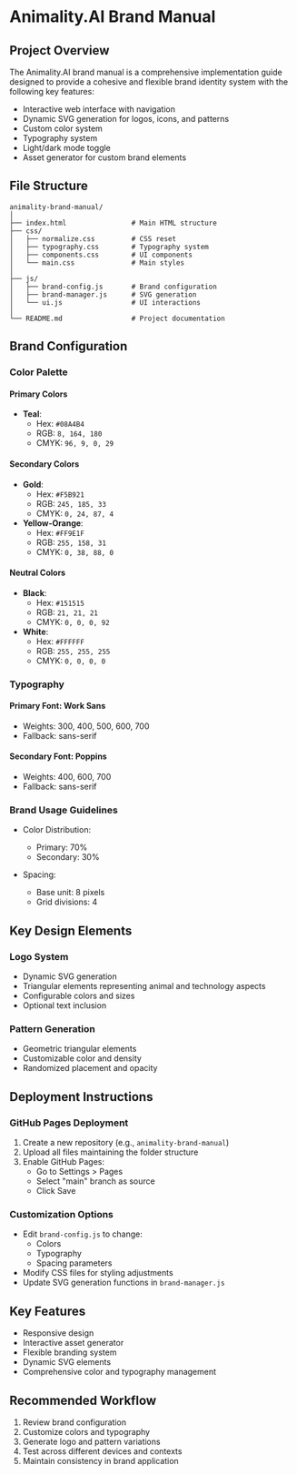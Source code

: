 # Animality.AI Brand Manual

## Project Overview

The Animality.AI brand manual is a comprehensive implementation guide designed to provide a cohesive and flexible brand identity system with the following key features:

- Interactive web interface with navigation
- Dynamic SVG generation for logos, icons, and patterns
- Custom color system
- Typography system
- Light/dark mode toggle
- Asset generator for custom brand elements

## File Structure

```
animality-brand-manual/
│
├── index.html                # Main HTML structure
├── css/
│   ├── normalize.css         # CSS reset
│   ├── typography.css        # Typography system
│   ├── components.css        # UI components
│   └── main.css              # Main styles
│
├── js/
│   ├── brand-config.js       # Brand configuration
│   ├── brand-manager.js      # SVG generation
│   └── ui.js                 # UI interactions
│
└── README.md                 # Project documentation
```

## Brand Configuration

### Color Palette

#### Primary Colors
- **Teal**: 
  - Hex: `#08A4B4`
  - RGB: `8, 164, 180`
  - CMYK: `96, 9, 0, 29`

#### Secondary Colors
- **Gold**: 
  - Hex: `#F5B921`
  - RGB: `245, 185, 33`
  - CMYK: `0, 24, 87, 4`
- **Yellow-Orange**: 
  - Hex: `#FF9E1F`
  - RGB: `255, 158, 31`
  - CMYK: `0, 38, 88, 0`

#### Neutral Colors
- **Black**: 
  - Hex: `#151515`
  - RGB: `21, 21, 21`
  - CMYK: `0, 0, 0, 92`
- **White**: 
  - Hex: `#FFFFFF`
  - RGB: `255, 255, 255`
  - CMYK: `0, 0, 0, 0`

### Typography

#### Primary Font: Work Sans
- Weights: 300, 400, 500, 600, 700
- Fallback: sans-serif

#### Secondary Font: Poppins
- Weights: 400, 600, 700
- Fallback: sans-serif

### Brand Usage Guidelines

- Color Distribution:
  - Primary: 70%
  - Secondary: 30%

- Spacing:
  - Base unit: 8 pixels
  - Grid divisions: 4

## Key Design Elements

### Logo System
- Dynamic SVG generation
- Triangular elements representing animal and technology aspects
- Configurable colors and sizes
- Optional text inclusion

### Pattern Generation
- Geometric triangular elements
- Customizable color and density
- Randomized placement and opacity

## Deployment Instructions

### GitHub Pages Deployment
1. Create a new repository (e.g., `animality-brand-manual`)
2. Upload all files maintaining the folder structure
3. Enable GitHub Pages:
   - Go to Settings > Pages
   - Select "main" branch as source
   - Click Save

### Customization Options
- Edit `brand-config.js` to change:
  - Colors
  - Typography
  - Spacing parameters
- Modify CSS files for styling adjustments
- Update SVG generation functions in `brand-manager.js`

## Key Features
- Responsive design
- Interactive asset generator
- Flexible branding system
- Dynamic SVG elements
- Comprehensive color and typography management

## Recommended Workflow
1. Review brand configuration
2. Customize colors and typography
3. Generate logo and pattern variations
4. Test across different devices and contexts
5. Maintain consistency in brand application
